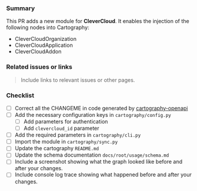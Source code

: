 ### Summary

This PR adds a new module for **CleverCloud**. It enables the injection of the following nodes into Cartography:
- CleverCloudOrganization
- CleverCloudApplication
- CleverCloudAddon


### Related issues or links
> Include links to relevant issues or other pages.


### Checklist
- [ ] Correct all the CHANGEME in code generated by [cartography-openapi](https://github.com/jychp/cartography-openapi)
- [ ] Add the necessary configuration keys in `cartography/config.py`
    - [ ] Add parameters for authentication
    - [ ] Add `clevercloud_id` parameter
- [ ] Add the required parameters in `cartography/cli.py`
- [ ] Import the module in `cartography/sync.py`
- [ ] Update the cartography `README.md`
- [ ] Update the schema documentation `docs/root/usage/schema.md`
- [ ] Include a screenshot showing what the graph looked like before and after your changes.
- [ ] Include console log trace showing what happened before and after your changes.